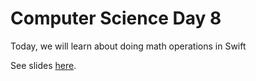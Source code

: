 # Computer Science Day 8

<link href="index.css" rel="stylesheet">

Today, we will learn about doing math operations in Swift

See slides [here](../presentation-pdfs/day8.pdf).

